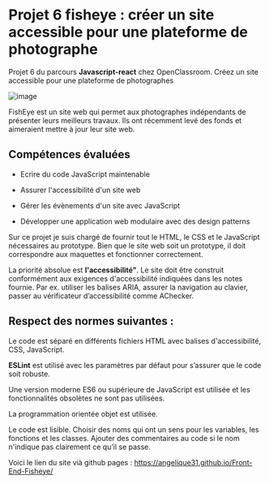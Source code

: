 # Projet 6 fisheye : créer un site accessible pour une plateforme de photographe

Projet 6 du parcours __Javascript-react__ chez OpenClassroom. 
Créez un site accessible pour une plateforme de photographes

![image](https://user-images.githubusercontent.com/93211301/169892815-625aa750-32d3-4994-acde-5d6c1edb4ed2.png)

FishEye est un site web qui permet aux photographes indépendants de présenter leurs meilleurs travaux. Ils ont récemment levé des fonds et aimeraient mettre à jour leur site web.

## Compétences évaluées

- Ecrire du code JavaScript maintenable

- Assurer l'accessibilité d'un site web

- Gérer les évènements d'un site avec JavaScript

- Développer une application web modulaire avec des design patterns

Sur ce projet je suis chargé de fournir tout le HTML, le CSS et le JavaScript nécessaires au prototype. Bien que le site web soit un prototype, il doit correspondre aux maquettes et fonctionner correctement.

La priorité absolue est __l'accessibilité"__. Le site doit être construit conformément aux exigences d'accessibilité indiquées dans les notes fournie. Par ex. utiliser les balises ARIA, assurer la navigation au clavier, passer au vérificateur d’accessibilité comme AChecker.

## Respect des normes suivantes :

Le code est séparé en différents fichiers HTML avec balises d'accessibilité, CSS, JavaScript.

__ESLint__ est utilisé avec les paramètres par défaut pour s’assurer que le code soit robuste. 

Une version moderne ES6 ou supérieure de JavaScript est utilisée et les fonctionnalités obsolètes ne sont pas utilisées.

La programmation orientée objet est utilisée.

Le code est lisible. Choisir des noms qui ont un sens pour les variables, les fonctions et les classes. Ajouter des commentaires au code si le nom n'indique pas clairement ce qu’il se passe.

Voici le lien du site vià github pages :  https://angelique31.github.io/Front-End-Fisheye/



